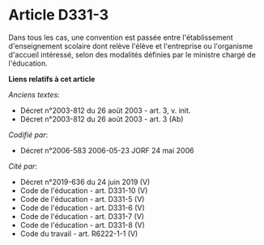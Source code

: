# Article D331-3

Dans tous les cas, une convention est passée entre l'établissement d'enseignement scolaire dont relève l'élève et
l'entreprise ou l'organisme d'accueil intéressé, selon des modalités définies par le ministre chargé de l'éducation.

**Liens relatifs à cet article**

_Anciens textes_:

  - Décret n°2003-812 du 26 août 2003 - art. 3, v. init.
  - Décret n°2003-812 du 26 août 2003 - art. 3 (Ab)

_Codifié par_:

  - Décret n°2006-583 2006-05-23 JORF 24 mai 2006

_Cité par_:

  - Décret n°2019-636 du 24 juin 2019 (V)
  - Code de l'éducation - art. D331-10 (V)
  - Code de l'éducation - art. D331-5 (V)
  - Code de l'éducation - art. D331-6 (V)
  - Code de l'éducation - art. D331-7 (V)
  - Code de l'éducation - art. D331-8 (V)
  - Code du travail - art. R6222-1-1 (V)
